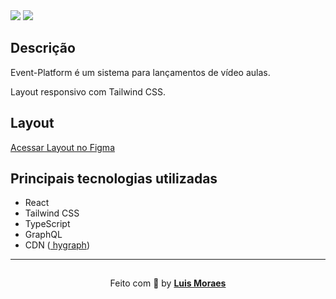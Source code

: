 <img src="https://ik.imagekit.io/meaid6cls2/Ignite_lab/img_02_aYdso8tgx.png?ik-sdk-version=javascript-1.4.3&updatedAt=1661106535386"/>

<img src="https://ik.imagekit.io/meaid6cls2/Ignite_lab/Group_1_1__lER1hqEFe.png?ik-sdk-version=javascript-1.4.3&updatedAt=1661125767354" />

## Descrição

<p>Event-Platform é um sistema para lançamentos de vídeo aulas.</p>
<p>Layout responsivo com Tailwind CSS.</p>

## Layout

[Acessar Layout no Figma](https://www.figma.com/community/file/1120711251998877938)
<br />

## Principais tecnologias utilizadas

- React
- Tailwind CSS
- TypeScript
- GraphQL
- CDN ([ hygraph](https://app.hygraph.com/))

---

<p align="center" style="padding-top: 15px;">Feito com 💜 by <strong><a href="https://www.linkedin.com/in/luismkm/" target="_blank">Luis Moraes</a></strong> </p>
